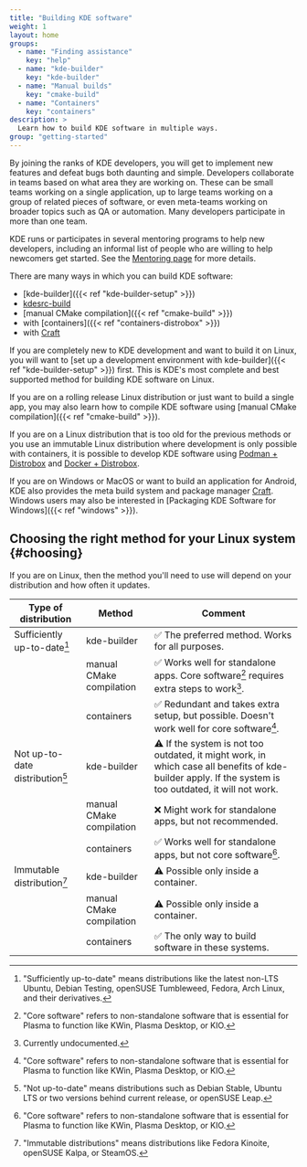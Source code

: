 ```yaml
---
title: "Building KDE software"
weight: 1
layout: home
groups:
  - name: "Finding assistance"
    key: "help"
  - name: "kde-builder"
    key: "kde-builder"
  - name: "Manual builds"
    key: "cmake-build"
  - name: "Containers"
    key: "containers"
description: >
  Learn how to build KDE software in multiple ways.
group: "getting-started"
---
```


By joining the ranks of KDE developers, you will get to implement new features and defeat bugs both daunting and simple. Developers collaborate in teams based on what area they are working on. These can be small teams working on a single application, up to large teams working on a group of related pieces of software, or even meta-teams working on broader topics such as QA or automation. Many developers participate in more than one team.

KDE runs or participates in several mentoring programs to help new developers, including an informal list of people who are willing to help newcomers get started. See the [Mentoring page](https://community.kde.org/Mentoring) for more details.

There are many ways in which you can build KDE software:

* [kde-builder]({{< ref "kde-builder-setup" >}})
* [kdesrc-build](https://invent.kde.org/sdk/kdesrc-build)
* [manual CMake compilation]({{< ref "cmake-build" >}})
* with [containers]({{< ref "containers-distrobox" >}})
* with [Craft](https://community.kde.org/Craft)

If you are completely new to KDE development and want to build it on Linux, you will want to [set up a development environment with kde-builder]({{< ref "kde-builder-setup" >}}) first. This is KDE's most complete and best supported method for building KDE software on Linux.

If you are on a rolling release Linux distribution or just want to build a single app, you may also learn how to compile KDE software using [manual CMake compilation]({{< ref "cmake-build" >}}).

If you are on a Linux distribution that is too old for the previous methods or you use an immutable Linux distribution where development is only possible with containers, it is possible to develop KDE software using [Podman + Distrobox](https://community.kde.org/Get_Involved/development/More#Option_2._distrobox) and [Docker + Distrobox](https://community.kde.org/Neon/Containers).

If you are on Windows or MacOS or want to build an application for Android, KDE also provides the meta build system and package manager [Craft](https://community.kde.org/Craft). Windows users may also be interested in [Packaging KDE Software for Windows]({{< ref "windows" >}}).

## Choosing the right method for your Linux system {#choosing}

If you are on Linux, then the method you'll need to use will depend
on your distribution and how often it updates.

| **Type of distribution**        | **Method**                | **Comment**             |
| ------------------------------- | ------------------------- | --------------------- |
| Sufficiently up-to-date[^1]     | kde-builder               | ✅ The preferred method. Works for all purposes. |
|                                 | manual CMake compilation  | ✅ Works well for standalone apps. Core software[^2] requires extra steps to work[^3]. |
|                                 | containers                | ✅ Redundant and takes extra setup, but possible. Doesn't work well for core software[^2]. |
| Not up-to-date distribution[^4] | kde-builder               | ⚠️ If the system is not too outdated, it might work, in which case all benefits of kde-builder apply. If the system is too outdated, it will not work. |
|                                 | manual CMake compilation  | ❌ Might work for standalone apps, but not recommended. |
|                                 | containers                | ✅ Works well for standalone apps, but not core software[^2]. |
| Immutable distribution[^5]      | kde-builder               | ⚠️ Possible only inside a container. |
|                                 | manual CMake compilation  | ⚠️ Possible only inside a container. |
|                                 | containers                | ✅ The only way to build software in these systems. |

[^1]: "Sufficiently up-to-date" means distributions like the latest non-LTS Ubuntu, Debian Testing, openSUSE Tumbleweed, Fedora, Arch Linux, and their derivatives.
[^2]: "Core software" refers to non-standalone software that is essential for Plasma to function like KWin, Plasma Desktop, or KIO.
[^3]: Currently undocumented.
[^4]: "Not up-to-date" means distributions such as Debian Stable, Ubuntu LTS or two versions behind current release, or openSUSE Leap.
[^5]: "Immutable distributions" means distributions like Fedora Kinoite, openSUSE Kalpa, or SteamOS.
